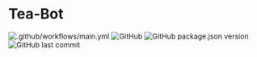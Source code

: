 # Tea-Bot
![.github/workflows/main.yml](https://github.com/Tea-Cup/tea-bot/workflows/.github/workflows/main.yml/badge.svg)
![GitHub](https://img.shields.io/github/license/Tea-Cup/tea-bot)
![GitHub package.json version](https://img.shields.io/github/package-json/v/Tea-Cup/tea-bot)
![GitHub last commit](https://img.shields.io/github/last-commit/Tea-Cup/tea-bot)
